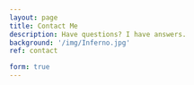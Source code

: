 ```yaml
---
layout: page
title: Contact Me
description: Have questions? I have answers.
background: '/img/Inferno.jpg'
ref: contact

form: true
---
```

